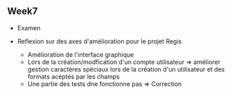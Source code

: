 ## Week7

-   Examen

-   Reflexion sur des axes d'amélioration pour le projet Regis
    -   Amélioration de l'interface graphique
    -   Lors de la création/modfication d'un compte utilisateur => améliorer gestion caractères spéciaux lors de la création d'un utilisateur et des formats acéptés par les champs
    -   Une partie des tests dne fonctionne pas => Correction

